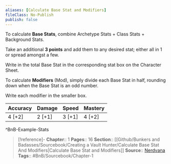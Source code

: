 ```yaml
---
aliases: [Calculate Base Stat and Modifiers]
fileClass: No-Publish
publish: false
---
```


To calculate **Base Stats**, combine Archetype Stats + Class Stats + Background Stats. 

Take an additional **3 points** and add them to any desired stat; either all in 1 or spread amongst a few. 

Write in the total Base Stat in the corresponding stat box on the Character Sheet.

To calculate **Modifiers** (Mod), simply divide each Base Stat in half, rounding down when the Base Stat is an odd number. 

Write each modifier in the smaller box.

| Accuracy | Damage | Speed  | Mastery |
| -------- | ------ | ------ | ------- |
| 4 [+2]   | 2 [+1] | 3 [+1] | 4 [+2]  |
^BnB-Example-Stats

> [!reference]- 
> **Chapter**:: 1
> **Pages**:: 16
> **Section**:: [[Github/Bunkers and Badasses/Sourcebook/Creating a Vault Hunter/Calculate Base Stat And Modifiers|Calculate Base Stat and Modifiers]]
> **Source**:: [Nerdvana](https://nerdvanagames.com)
> **Tags**:: #BnB/Sourcebook/Chapter-1 
